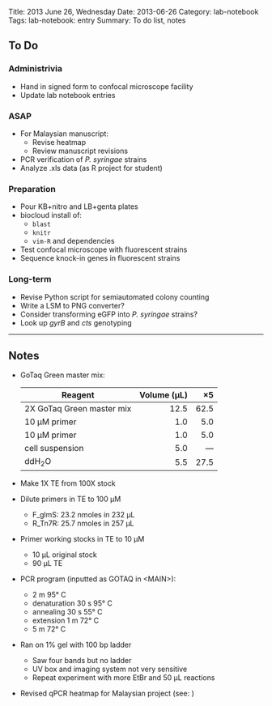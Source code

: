 Title: 2013 June 26, Wednesday
Date: 2013-06-26
Category: lab-notebook
Tags: lab-notebook: entry
Summary: To do list, notes

## To Do ##

### Administrivia ###

- Hand in signed form to confocal microscope facility
- Update lab notebook entries

### ASAP ###

- For Malaysian manuscript:
    - Revise heatmap
    - Review manuscript revisions
- PCR verification of _P. syringae_ strains
- Analyze .xls data (as R project for student)

### Preparation ###
 
- Pour KB+nitro and LB+genta plates
- biocloud install of:
    - `blast`
    - `knitr`
    - `vim-R` and dependencies
- Test confocal microscope with fluorescent strains
- Sequence knock-in genes in fluorescent strains

### Long-term ###

- Revise Python script for semiautomated colony counting
- Write a LSM to PNG converter?
- Consider transforming eGFP into _P. syringae_ strains? 
- Look up _gyrB_ and _cts_ genotyping

***

## Notes ##

- GoTaq Green master mix:

    Reagent                   |Volume (&micro;L) |&times;5
    --------------------------|-----------------:|--------:
    2X GoTaq Green master mix |              12.5|     62.5
    10 &micro;M primer        |               1.0|      5.0
    10 &micro;M primer        |               1.0|      5.0
    cell suspension           |               5.0|  &mdash;
    ddH<sub>2</sub>O          |               5.5|     27.5

- Make 1X TE from 100X stock
- Dilute primers in TE to 100 &micro;M
    - F_glmS: 23.2 nmoles in 232 &micro;L
    - R_Tn7R: 25.7 nmoles in 257 &micro;L
- Primer working stocks in TE to 10 &micro;M
    - 10 &micro;L original stock
    - 90 &micro;L TE
- PCR program (inputted as GOTAQ in &lt;MAIN&gt;):
    - 2 m 95&deg; C
    - denaturation 30 s 95&deg; C
    - annealing 30 s 55&deg; C
    - extension 1 m 72&deg; C
    - 5 m 72&deg; C
- Ran on 1% gel with 100 bp ladder
    - Saw four bands but no ladder
    - UV box and imaging system not very sensitive
    - Repeat experiment with more EtBr and 50 &micro;L reactions
- Revised qPCR heatmap for Malaysian project (see: )
